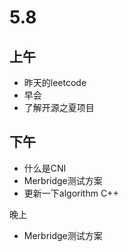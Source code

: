 # 5.8

## 上午

- 昨天的leetcode
- 早会
- 了解开源之夏项目

## 下午

- 什么是CNI
- Merbridge测试方案
- 更新一下algorithm C++

晚上

- Merbridge测试方案